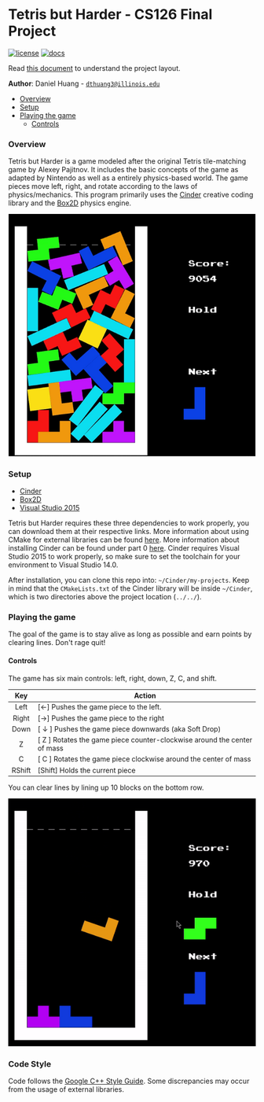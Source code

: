 # Tetris but Harder - CS126 Final Project

[![license](https://img.shields.io/badge/license-MIT-green)](LICENSE)
[![docs](https://img.shields.io/badge/docs-yes-brightgreen)](docs/README.md)

Read [this document](https://cliutils.gitlab.io/modern-cmake/chapters/basics/structure.html) to understand the project
layout.

**Author**: Daniel Huang - [`dthuang3@illinois.edu`](mailto:dthuang3@illinois.edu)

* [Overview](#overview)
* [Setup](#setup)
* [Playing the game](#playing-the-game)
    * [Controls](#controls)

### Overview
Tetris but Harder is a game modeled after the original Tetris tile-matching game by Alexey Pajitnov. It includes the
basic concepts of the game as adapted by Nintendo as well as a entirely physics-based world. The game pieces move left,
right, and rotate according to the laws of physics/mechanics. This program primarily uses the [Cinder] creative coding
library and the [Box2D] physics engine.

![](assets/tetris_demo.PNG)

### Setup
* [Cinder]
* [Box2D]
* [Visual Studio 2015]

[Cinder]: https://libcinder.org
[Box2D]: https://box2d.org
[Visual Studio 2015]: https://my.visualstudio.com/Downloads?q=visual%20studio%202015&wt.mc_id=o~msft~vscom~older-downloads

Tetris but Harder requires these three dependencies to work properly, you can download them at their respective links.
More information about using CMake for external libraries can be found [here][1]. More information about installing Cinder
can be found under part 0 [here][2]. Cinder requires Visual Studio 2015 to work properly, so make sure to set the 
toolchain for your environment to Visual Studio 14.0. 

After installation, you can clone this repo into: `~/Cinder/my-projects`.
Keep in mind that the `CMakeLists.txt` of the Cinder library will be inside `~/Cinder`, which is two directories above
the project location (`../../`).

[1]: https://courses.grainger.illinois.edu/cs126/sp2020/notes/cmake/
[2]: https://courses.grainger.illinois.edu/cs126/sp2020/assignments/snake/

### Playing the game

The goal of the game is to stay alive as long as possible and earn points by clearing lines. Don't rage quit!

#### Controls
The game has six main controls: left, right, down, Z, C, and shift.

Key | Action
:---: | ---
Left | [&#8592;] Pushes the game piece to the left.
Right | [&#8594;] Pushes the game piece to the right
Down | [ &#8595; ] Pushes the game piece downwards (aka Soft Drop)
Z | [ Z ] Rotates the game piece counter-clockwise around the center of mass
C | [ C ] Rotates the game piece clockwise around the center of mass 
RShift | [Shift] Holds the current piece
 
You can clear lines by lining up 10 blocks on the bottom row.

![](assets/clear_line_example.gif)

### Code Style
Code follows the [Google C++ Style Guide](https://google.github.io/styleguide/cppguide.html). Some discrepancies may
occur from the usage of external libraries.